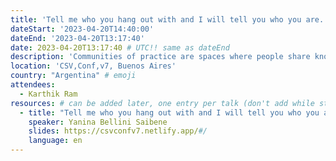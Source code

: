 ```yaml
---
title: 'Tell me who you hang out with and I will tell you who you are. A collaborations analysis using social networks analysis'
dateStart: '2023-04-20T14:40:00'
dateEnd: '2023-04-20T13:17:40'
date: 2023-04-20T13:17:40 # UTC!! same as dateEnd
description: 'Communities of practice are spaces where people share knowledge and contribute to individual and group objectives. Knowing the different types of community members, the different ways they can participate, what kind of collaborations exist, and among whom is an important input to understand the community and to be able to take actions to improve differents aspecto of the community, like members' engagement, reach a wider audience, and increase diversity, among other. In this talk, we will present an analysis of rOpenSci networks since its inception to recognize types and themes of collaborations, actors in those collaborations, and sub-communities, among other aspects. We will explain how we collect the information to feed the networks (e.g. blog post authoring, event organization, package authoring, package review, among others), how we process it, and what kind of community management actions we can take based on the results obtained.'
location: 'CSV,Conf,v7, Buenos Aires'
country: "Argentina" # emoji
attendees:
  - Karthik Ram
resources: # can be added later, one entry per talk (don't add while still empty, add once there are resources)
  - title: "Tell me who you hang out with and I will tell you who you are. A collaborations analysis using social networks analysis"
    speaker: Yanina Bellini Saibene
    slides: https://csvconfv7.netlify.app/#/
    language: en
---
```



